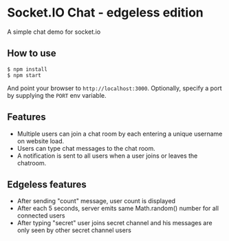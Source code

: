 
# Socket.IO Chat - edgeless edition

A simple chat demo for socket.io

## How to use

```
$ npm install
$ npm start
```

And point your browser to `http://localhost:3000`. Optionally, specify
a port by supplying the `PORT` env variable.

## Features

- Multiple users can join a chat room by each entering a unique username
on website load.
- Users can type chat messages to the chat room.
- A notification is sent to all users when a user joins or leaves
the chatroom.

## Edgeless features
- After sending "count" message, user count is displayed
- After each 5 seconds, server emits same Math.random() number for all connected users
- After typing "secret" user joins secret channel and his messages are only seen by other secret channel users
